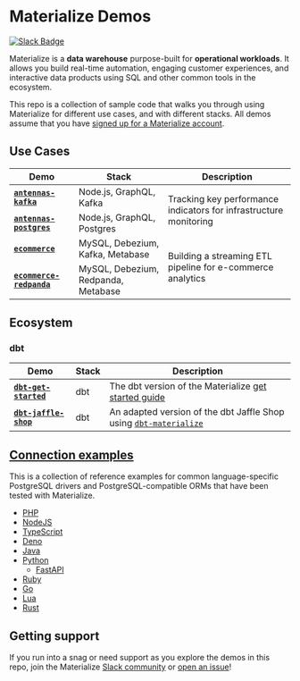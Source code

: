 # Materialize Demos

[![Slack Badge](https://img.shields.io/badge/Join%20us%20on%20Slack!-blueviolet?style=flat&logo=slack&link=https://materialize.com/s/chat)](https://materialize.com/s/chat)

Materialize is a **data warehouse** purpose-built for **operational workloads**. It allows you build real-time automation, engaging customer experiences, and interactive
data products using SQL and other common tools in the ecosystem.

This repo is a collection of sample code that walks you through using Materialize for different use cases, and with different stacks. All demos assume that you have [signed up for a Materialize account](https://materialize.com/register/).

## Use Cases

<table>
    <thead>
        <tr>
            <th>Demo</th>
            <th>Stack</th>
            <th>Description</th>
        </tr>
    </thead>
    <tbody>
        <tr>
          <td><b><code><a href="https://github.com/MaterializeInc/demos/tree/main/antennas-kafka">antennas-kafka</a></code></b></td>
            <td>Node.js, GraphQL, Kafka</td>
            <td rowspan=2>Tracking key performance indicators for infrastructure monitoring</td>
        </tr>
        <tr>
          <td><b><code><a href="https://github.com/MaterializeInc/demos/tree/main/antennas-postgres">antennas-postgres</a></code></b></td>
            <td>Node.js, GraphQL, Postgres</td>
        </tr>
        <tr>
          <td><b><code><a href="https://github.com/MaterializeInc/demos/tree/main/ecommerce">ecommerce</a></code></b></td>
            <td>MySQL, Debezium, Kafka, Metabase</td>
            <td rowspan=2>Building a streaming ETL pipeline for e-commerce analytics</td>
        </tr>
        <tr>
          <td><b><code><a href="https://github.com/MaterializeInc/demos/tree/main/ecommerce-redpanda">ecommerce-redpanda</a></code></b></td>
            <td>MySQL, Debezium, Redpanda, Metabase</td>
        </tr>
    </tbody>
</table>

## Ecosystem

### dbt

<table>
    <thead>
        <tr>
            <th>Demo</th>
            <th>Stack</th>
            <th>Description</th>
        </tr>
    </thead>
    <tbody>
        <tr>
          <td><b><code><a href="https://github.com/MaterializeInc/demos/tree/main/dbt-get-started">dbt-get-started</a></code></b></td>
            <td>dbt</td>
            <td>The dbt version of the Materialize <a href="https://materialize.com/docs/get-started/">get started guide</a></td>
        </tr>
        <tr>
          <td><b><code><a href="https://github.com/MaterializeInc/demos/tree/main/dbt-jaffle-shop">dbt-jaffle-shop</a></code></b></td>
            <td>dbt</td>
            <td>An adapted version of the dbt Jaffle Shop using <a href="https://docs.getdbt.com/reference/warehouse-profiles/materialize-profile"</a><code>dbt-materialize</code></a></td>
        </tr>
    </tbody>
</table>

## [Connection examples](./connection-examples)

This is a collection of reference examples for common language-specific PostgreSQL drivers and PostgreSQL-compatible ORMs that have been tested with Materialize.

- [PHP](./connection-examples/php)
- [NodeJS](./connection-examples/nodejs)
- [TypeScript](./connection-examples/typescript)
- [Deno](./connection-examples/deno)
- [Java](./connection-examples/java)
- [Python](./connection-examples/python)
  - [FastAPI](./connection-examples/fastapi)
- [Ruby](./connection-examples/ruby)
- [Go](./connection-examples/go)
- [Lua](./connection-examples/lua)
- [Rust](./connection-examples/rust)

## Getting support

If you run into a snag or need support as you explore the demos in this repo, join the Materialize [Slack community](https://materialize.com/s/chat) or [open an issue](https://github.com/MaterializeInc/demos/issues/new)!
